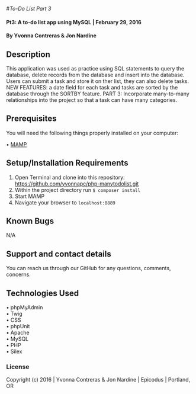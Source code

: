 #_To-Do List Part 3_

#### Pt3: A to-do list app using MySQL | February 29, 2016

#### By Yvonna Contreras & Jon Nardine

## Description

This application was used as practice using SQL statements to query the database, delete records from the database and insert into the database. Users can submit a task and store it on ther list, they can also delete tasks. NEW FEATURES: a date field for each task and tasks are sorted by the database through the SORTBY feature. PART 3: Incorporate many-to-many relationships into the project so that a task can have many categories.

## Prerequisites

You will need the following things properly installed on your computer:

• [MAMP](https://www.mamp.info/en/downloads/)

## Setup/Installation Requirements

1. Open Terminal and clone into this repository: https://github.com/yvonnapc/php-manytodolist.git<br>
2. Within the project directory run ```$ composer install``` <br>
3. Start MAMP<br>
4. Navigate your browser to ```localhost:8889```<br>

## Known Bugs

N/A

## Support and contact details

You can reach us through our GitHub for any questions, comments, concerns.

## Technologies Used

• phpMyAdmin<br>
• Twig<br>
• CSS<br>
• phpUnit<br>
• Apache<br>
• MySQL<br>
• PHP<br>
• Silex<br>

### License

Copyright (c) 2016 |  Yvonna Contreras & Jon Nardine |  Epicodus  | Portland, OR
